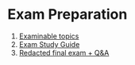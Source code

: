 # Exam Preparation

1.  [Examinable topics](01_Examinable_topics.md)
2.  [Exam Study Guide](02_Exam_study_guide.md)
3.  [Redacted final exam + Q&A](03_Redacted_final_exam.md)

